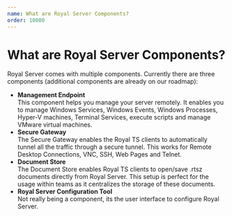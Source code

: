 ```yaml
---
name: What are Royal Server Components?
order: 10080
---
```


# What are Royal Server Components?

Royal Server comes with multiple components. Currently there are three components (additional components are already on our roadmap):

- **Management Endpoint**  
  This component helps you manage your server remotely. It enables you to manage Windows Services, Windows Events, Windows Processes, Hyper-V machines, Terminal Services, execute scripts and manage VMware virtual machines.
- **Secure Gateway**  
  The Secure Gateway enables the Royal TS clients to automatically tunnel all the traffic through a secure tunnel. This works for Remote Desktop Connections, VNC, SSH, Web Pages and Telnet.
- **Document Store**  
  The Document Store enables Royal TS clients to open/save .rtsz documents directly from Royal Server. This setup is perfect for the usage within teams as it centralizes the storage of these documents.
- **Royal Server Configuration Tool**  
  Not really being a component, its the user interface to configure Royal Server.
